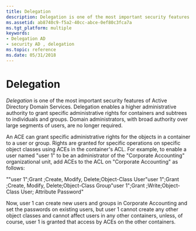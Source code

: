 ```yaml
---
title: Delegation
description: Delegation is one of the most important security features of Active Directory Domain Services.
ms.assetid: ab8740c9-f5a2-40cc-abce-0ef80c3fca7a
ms.tgt_platform: multiple
keywords:
- Delegation AD
- security AD , delegation
ms.topic: reference
ms.date: 05/31/2018
---
```


# Delegation

*Delegation* is one of the most important security features of Active Directory Domain Services. Delegation enables a higher administrative authority to grant specific administrative rights for containers and subtrees to individuals and groups. Domain administrators, with broad authority over large segments of users, are no longer required.

An ACE can grant specific administrative rights for the objects in a container to a user or group. Rights are granted for specific operations on specific object classes using ACEs in the container's ACL. For example, to enable a user named "user 1" to be an administrator of the "Corporate Accounting" organizational unit, add ACEs to the ACL on "Corporate Accounting" as follows:

""user 1";Grant ;Create, Modify, Delete;Object-Class User"user 1";Grant ;Create, Modify, Delete;Object-Class Group"user 1";Grant ;Write;Object-Class User; Attribute Password"

Now, user 1 can create new users and groups in Corporate Accounting and set the passwords on existing users, but user 1 cannot create any other object classes and cannot affect users in any other containers, unless, of course, user 1 is granted that access by ACEs on the other containers.

 

 




